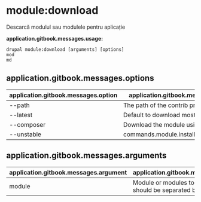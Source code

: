 # module:download
Descarcă modulul sau modulele pentru aplicație

**application.gitbook.messages.usage:**
```
drupal module:download [arguments] [options]
mod
md
```

## application.gitbook.messages.options
application.gitbook.messages.option | application.gitbook.messages.details
-------|-------------
--path | The path of the contrib project
--latest | Default to download most recent version
--composer | Download the module using Composer
--unstable | commands.module.install.options.unstable

## application.gitbook.messages.arguments
application.gitbook.messages.argument | application.gitbook.messages.details
---------|-------------
module | Module or modules to be enabled should be separated by a space
